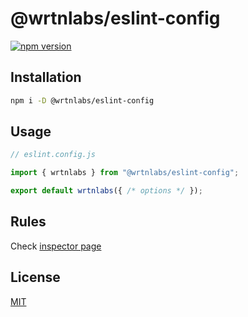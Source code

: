 # @wrtnlabs/eslint-config

[![npm version](https://img.shields.io/npm/v/@wrtnlabs/eslint-config?color=yellow)](https://npmjs.com/package/@wrtnlabs/eslint-config)

## Installation

```sh
npm i -D @wrtnlabs/eslint-config
```

## Usage

```ts
// eslint.config.js

import { wrtnlabs } from "@wrtnlabs/eslint-config";

export default wrtnlabs({ /* options */ });
```

## Rules

Check [inspector page](https://wrtnlabs.github.io/eslint-config/)

## License

[MIT](./LICENSE)
